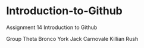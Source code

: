# Introduction-to-Github

Assignment 14 Introduction to Github

Group Theta
Bronco York
Jack Carnovale
Killian Rush
